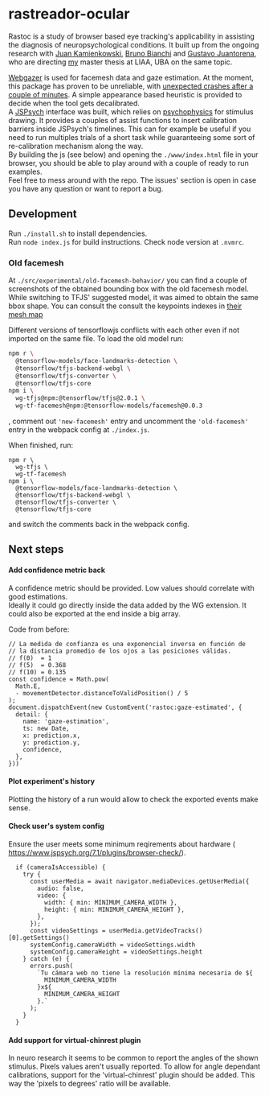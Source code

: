 # rastreador-ocular

Rastoc is a study of browser based eye tracking's applicability in assisting the
diagnosis of neuropsychological conditions.
It built up from the ongoing research with
[Juan Kamienkowski](https://liaa.dc.uba.ar/juan-kamienkowski/),
[Bruno Bianchi](https://liaa.dc.uba.ar/bruno-bianchi-en/) and
[Gustavo Juantorena](https://liaa.dc.uba.ar/gustavo-juantorena-en/), who are
directing [my](https://liaa.dc.uba.ar/francisco-figari-en/) master thesis at
LIAA, UBA on the same topic.

[Webgazer](https://webgazer.cs.brown.edu/) is used for facemesh data and gaze
estimation.
At the moment, this package has proven to be unreliable, with [unexpected
crashes after a couple of minutes](
https://github.com/jspsych/jsPsych/discussions/2490).
A simple appearance based heuristic is provided to decide when the tool gets
decalibrated.  
A [JSPsych](https://www.jspsych.org/7.1/) interface was built, which relies on
[psychophysics](https://jspsychophysics.hes.kyushu-u.ac.jp/) for stimulus
drawing.
It provides a couples of assist functions to insert calibration barriers inside
JSPsych's timelines.
This can for example be useful if you need to run multiples trials of a short
task while guaranteeing some sort of re-calibration mechanism along the way.  
By building the js (see below) and opening the `./www/index.html` file in your
browser, you should be able to play around with a couple of ready to run
examples.  
Feel free to mess around with the repo.
The issues' section is open in case you have any question or want to report a
bug.

## Development

Run `./install.sh` to install dependencies.  
Run `node index.js` for build instructions.
Check node version at `.nvmrc`.

### Old facemesh

At `./src/experimental/old-facemesh-behavior/` you can find a couple of
screenshots of the obtained bounding box with the old facemesh model.
While switching to TFJS' suggested model, it was aimed to obtain the same bbox
shape.
You can consult the consult the keypoints indexes in [their mesh map](
https://github.com/tensorflow/tfjs-models/blob/118d4727197d4a21e2d4691e134a7bc30d90deee/face-landmarks-detection/mesh_map.jpg
)

Different versions of tensorflowjs conflicts with each other even if not
imported on the same file.
To load the old model run:
```bash
npm r \
  @tensorflow-models/face-landmarks-detection \
  @tensorflow/tfjs-backend-webgl \
  @tensorflow/tfjs-converter \
  @tensorflow/tfjs-core
npm i \
  wg-tfjs@npm:@tensorflow/tfjs@2.0.1 \
  wg-tf-facemesh@npm:@tensorflow-models/facemesh@0.0.3
```
, comment out `'new-facemesh'` entry and uncomment the `'old-facemesh'` entry in
the webpack config at `./index.js`.

When finished, run:
```
npm r \
  wg-tfjs \
  wg-tf-facemesh
npm i \
  @tensorflow-models/face-landmarks-detection \
  @tensorflow/tfjs-backend-webgl \
  @tensorflow/tfjs-converter \
  @tensorflow/tfjs-core
```
and switch the comments back in the webpack config.

## Next steps

#### Add confidence metric back

A confidence metric should be provided.
Low values should correlate with good estimations.  
Ideally it could go directly inside the data added by the WG extension.
It could also be exported at the end inside a big array.

Code from before:
```
// La medida de confianza es una exponencial inversa en función de
// la distancia promedio de los ojos a las posiciones válidas.
// f(0)  = 1
// f(5)  = 0.368
// f(10) = 0.135
const confidence = Math.pow(
  Math.E,
  - movementDetector.distanceToValidPosition() / 5
);
document.dispatchEvent(new CustomEvent('rastoc:gaze-estimated', {
  detail: {
    name: 'gaze-estimation',
    ts: new Date,
    x: prediction.x,
    y: prediction.y,
    confidence,
  },
}))
```

#### Plot experiment's history

Plotting the history of a run would allow to check the exported events make
sense.

#### Check user's system config

Ensure the user meets some minimum reqirements about hardware (
https://www.jspsych.org/7.1/plugins/browser-check/).


```
  if (cameraIsAccessible) {
    try {
      const userMedia = await navigator.mediaDevices.getUserMedia({
        audio: false,
        video: {
          width: { min: MINIMUM_CAMERA_WIDTH },
          height: { min: MINIMUM_CAMERA_HEIGHT },
        },
      });
      const videoSettings = userMedia.getVideoTracks()[0].getSettings()
      systemConfig.cameraWidth = videoSettings.width
      systemConfig.cameraHeight = videoSettings.height
    } catch (e) {
      errors.push(
        `Tu cámara web no tiene la resolución mínima necesaria de ${
          MINIMUM_CAMERA_WIDTH
        }x${
          MINIMUM_CAMERA_HEIGHT
        }.`
      );
    }
  }
```

#### Add support for virtual-chinrest plugin

In neuro research it seems to be common to report the angles of the shown
stimulus.
Pixels values aren't usually reported.
To allow for angle dependant calibrations, support for the 'virtual-chinrest'
plugin should be added.
This way the 'pixels to degrees' ratio will be available.
